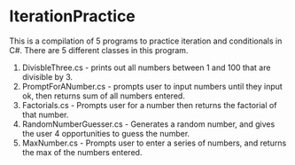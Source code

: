 # IterationPractice
This is a compilation of 5 programs to practice iteration and conditionals in C#. 
There are 5 different classes in this program. 
1. DivisbleThree.cs - prints out all numbers between 1 and 100 that are divisible by 3. 
2. PromptForANumber.cs - prompts user to input numbers until they input ok, then returns sum of all numbers entered. 
3. Factorials.cs - Prompts user for a number then returns the factorial of that number. 
4. RandomNumberGuesser.cs - Generates a random number, and gives the user 4 opportunities to guess the number. 
5. MaxNumber.cs - Prompts user to enter a series of numbers, and returns the max of the numbers entered. 

